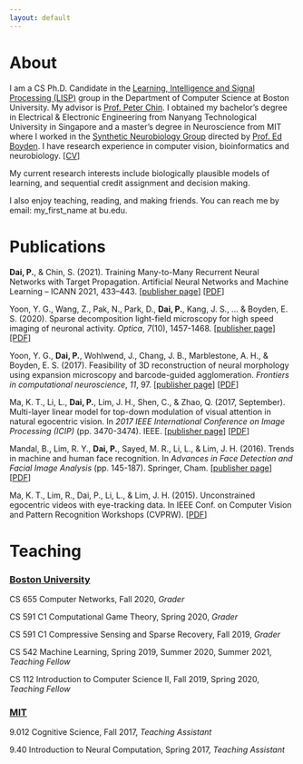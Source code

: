 ```yaml
---
layout: default
---
```


# About 

I am a CS Ph.D. Candidate in the [Learning, Intelligence and Signal Processing (LISP)](http://cs-people.bu.edu/spchin/) group in the Department of Computer Science at Boston University. My advisor is [Prof. Peter Chin](https://www.cs.bu.edu/faculty/spchin/Welcome.html). I obtained my bachelor’s degree in Electrical & Electronic Engineering from Nanyang Technological University in Singapore and a master’s degree in Neuroscience from MIT where I worked in the [Synthetic Neurobiology Group](http://syntheticneurobiology.org/) directed by [Prof. Ed Boyden](http://syntheticneurobiology.org/people/display/71/11). I have research experience in computer vision, bioinformatics and neurobiology. [[CV]](peilundai_cv.pdf)

My current research interests include biologically plausible models of learning, and sequential credit assignment and decision making.

I also enjoy teaching, reading, and making friends. You can reach me by email: my_first_name at bu.edu. 

# Publications

**Dai, P.**, & Chin, S. (2021). Training Many-to-Many Recurrent Neural Networks with Target Propagation. Artificial Neural Networks and Machine Learning – ICANN 2021, 433–443. [[publisher page]](https://link.springer.com/chapter/10.1007/978-3-030-86380-7_35) [[PDF](./papers/Dai-Chin2021_Chapter_TrainingMany-to-ManyRecurrentN.pdf)]

Yoon, Y. G., Wang, Z., Pak, N., Park, D., **Dai, P.**, Kang, J. S., ... & Boyden, E. S. (2020). Sparse decomposition light-field microscopy for high speed imaging of neuronal activity. *Optica*, *7*(10), 1457-1468. [[publisher page]](https://www.osapublishing.org/optica/fulltext.cfm?uri=optica-7-10-1457&id=441774) [[PDF]](https://www.osapublishing.org/DirectPDFAccess/E899F619-BC51-60D9-E9867190B3E30813_441774/optica-7-10-1457.pdf?da=1&id=441774&seq=0&mobile=no)

Yoon, Y. G., **Dai, P.**, Wohlwend, J., Chang, J. B., Marblestone, A. H., & Boyden, E. S. (2017). Feasibility of 3D reconstruction of neural morphology using expansion microscopy and barcode-guided agglomeration. *Frontiers in computational neuroscience*, *11*, 97. [[publisher page](https://www.frontiersin.org/articles/10.3389/fncom.2017.00097/full)] [[PDF](https://www.frontiersin.org/articles/10.3389/fncom.2017.00097/pdf)]

Ma, K. T., Li, L., **Dai, P.**, Lim, J. H., Shen, C., & Zhao, Q. (2017, September). Multi-layer linear model for top-down modulation of visual attention in natural egocentric vision. In *2017 IEEE International Conference on Image Processing (ICIP)* (pp. 3470-3474). IEEE. [[publisher page](https://ieeexplore.ieee.org/document/8296927)] [[PDF](./papers/ma2017.pdf)]

Mandal, B., Lim, R. Y., **Dai, P.**, Sayed, M. R., Li, L., & Lim, J. H. (2016). Trends in machine and human face recognition. In *Advances in Face Detection and Facial Image Analysis* (pp. 145-187). Springer, Cham. [[publisher page](https://link.springer.com/chapter/10.1007/978-3-319-25958-1_7)] [[PDF](./papers/Mandal2016_Chapter_TrendsInMachineAndHumanFaceRec.pdf)]

Ma, K. T., Lim, R., Dai, P., Li, L., & Lim, J. H. (2015). Unconstrained egocentric videos with eye-tracking data. In IEEE Conf. on Computer Vision and Pattern Recognition Workshops (CVPRW). [[PDF](http://sunw.csail.mit.edu/2015/papers/18_Ma_SUNw.pdf)]


# Teaching

### <u>Boston University</u>

CS 655 Computer Networks, Fall 2020, *Grader*

CS 591 C1 Computational Game Theory, Spring 2020, *Grader*

CS 591 C1 Compressive Sensing and Sparse Recovery, Fall 2019, *Grader*

CS 542 Machine Learning, Spring 2019, Summer 2020, Summer 2021, *Teaching Fellow*

CS 112 Introduction to Computer Science II, Fall 2019, Spring 2020, *Teaching Fellow*

### <u>MIT</u>

9.012 Cognitive Science, Fall 2017, *Teaching Assistant*

9.40 Introduction to Neural Computation, Spring 2017, *Teaching Assistant*
